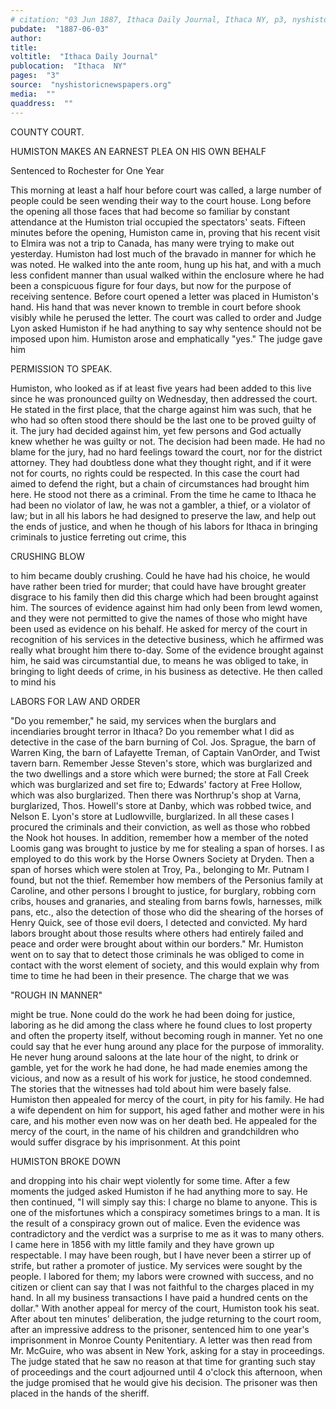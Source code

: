 ```yaml
---
# citation: "03 Jun 1887, Ithaca Daily Journal, Ithaca NY, p3, nyshistoricnewspapers.org."
pubdate:  "1887-06-03"
author: 
title: 
voltitle:  "Ithaca Daily Journal"
publocation:  "Ithaca  NY"
pages:  "3"
source:  "nyshistoricnewspapers.org"
media:  ""
quaddress:  ""
---
```

COUNTY COURT.

HUMISTON MAKES AN EARNEST PLEA ON HIS OWN BEHALF

Sentenced to Rochester for One Year

This morning at least a half hour before court was called, a large number of people could be seen wending their way to the court house. Long before the opening all those faces that had become so familiar by constant attendance at the Humiston trial occupied the spectators' seats. Fifteen minutes before the opening, Humiston came in, proving that his recent visit to Elmira was not a trip to Canada, has many were trying to make out yesterday. Humiston had lost much of the bravado in manner for which he was noted. He walked into the ante room, hung up his hat, and with a much less confident manner than usual walked within the enclosure where he had been a conspicuous figure for four days, but now for the purpose of receiving sentence. Before court opened a letter was placed in Humiston's hand. His hand that was never known to tremble in court before shook visibly while he perused the letter. The court was called to order and Judge Lyon asked Humiston if he had anything to say why sentence should not be imposed upon him. Humiston arose and emphatically "yes." The judge gave him 

PERMISSION TO SPEAK.

Humiston, who looked as if at least five years had been added to this live since he was pronounced guilty on Wednesday, then addressed the court. He stated in the first place, that the charge against him was such, that he who had so often stood there should be the last one to be proved guilty of it. The jury had decided against him, yet few persons and God actually knew whether he was guilty or not. The decision had been made. He had no blame for the jury, had no hard feelings toward the court, nor for the district attorney. They had doubtless done what they thought right, and if it were not for courts, no rights could be respected. In this case the court had aimed to defend the right, but a chain of circumstances had brought him here. He stood not there as a criminal. From the time he came to Ithaca he had been no violator of law, he was not a gambler, a thief, or a violator of law; but in all his labors he had designed to preserve the law, and help out the ends of justice, and when he though of his labors for Ithaca in bringing criminals to justice ferreting out crime, this 

CRUSHING BLOW

to him became doubly crushing. Could he have had his choice, he would have rather been tried for murder; that could have have brought greater disgrace to his family then did this charge which had been brought against him. The sources of evidence against him had only been from lewd women, and they were not permitted to give the names of those who might have been used as evidence on his behalf. He asked for mercy of the court in recognition of his services in the detective business, which he affirmed was really what brought him there to-day. Some of the evidence brought against him, he said was circumstantial due, to means he was obliged to take, in bringing to light deeds of crime, in his business as detective. He then called to mind his

LABORS FOR LAW AND ORDER

"Do you remember," he said, my services when the burglars and incendiaries brought terror in Ithaca? Do you remember what I did as detective in the case of the barn burning of Col. Jos. Sprague, the barn of Warren King, the barn of Lafayette Treman, of Captain VanOrder, and Twist tavern barn. Remember Jesse Steven's store, which was burglarized and the two dwellings and a store which were burned; the store at Fall Creek which was burglarized and set fire to; Edwards' factory at Free Hollow, which was also burglarized. Then there was Northrup's shop at Varna, burglarized, Thos. Howell's store at Danby, which was robbed twice, and Nelson E. Lyon's store at Ludlowville, burglarized. In all these cases I procured the criminals and their conviction, as well as those who robbed the Nook hot houses. In addition, remember how a member of the noted Loomis gang was brought to justice by me for stealing a span of horses. I as employed to do this work by the Horse Owners Society at Dryden. Then a span of horses which were stolen at Troy, Pa., belonging to Mr. Putnam I found, but not the thief. Remember how members of the Personius family at Caroline, and other persons I brought to justice, for burglary, robbing corn cribs, houses and granaries, and stealing from barns fowls, harnesses, milk pans, etc., also the detection of those who did the shearing of the horses of Henry Quick, see of those evil doers, I detected and convicted. My hard labors brought about those results where others had entirely failed and peace and order were brought about within our borders." Mr. Humiston went on to say that to detect those criminals he was obliged to come in contact with the worst element of society, and this would explain why from time to time he had been in their presence. The charge that we was

"ROUGH IN MANNER"

might be true. None could do the work he had been doing for justice, laboring as he did among the class where he found clues to lost property and often the property itself, without becoming rough in manner. Yet no one could say that he ever hung around any place for the purpose of immorality. He never hung around saloons at the late hour of the night, to drink or gamble, yet for the work he had done, he had made enemies among the vicious, and now as a result of his work for justice, he stood condemned. The stories that the witnesses had told about him were basely false. Humiston then appealed for mercy of the court, in pity for his family. He had a wife dependent on him for support, his aged father and mother were in his care, and his mother even now was on her death bed. He appealed for the mercy of the court, in the name of his children and grandchildren who would suffer disgrace by his imprisonment. At this point

HUMISTON BROKE DOWN

and dropping into his chair wept violently for some time. After a few moments the judged asked Humiston if he had anything more to say. He then continued, "I will simply say this: I charge no blame to anyone. This is one of the misfortunes which a conspiracy sometimes brings to a man. It is the result of a conspiracy grown out of malice. Even the evidence was contradictory and the verdict was a surprise to me as it was to many others. I came here in 1856 with my little family and they have grown up respectable. I may have been rough, but I have never been a stirrer up of strife, but rather a promoter of justice. My services were sought by the people. I labored for them; my labors were crowned with success, and no citizen or client can say that I was not faithful to the charges placed in my hand. In all my business transactions I have paid a hundred cents on the dollar." With another appeal for mercy of the court, Humiston took his seat. After about ten minutes' deliberation, the judge returning to the court room, after an impressive address to the prisoner, sentenced him to one year's imprisonment in Monroe County Penitentiary. A letter was then read from Mr. McGuire, who was absent in New York, asking for a stay in proceedings. The judge stated that he saw no reason at that time for granting such stay of proceedings and the court adjourned until 4 o'clock this afternoon, when the judge promised that he would give his decision. The prisoner was then placed in the hands of the sheriff.
